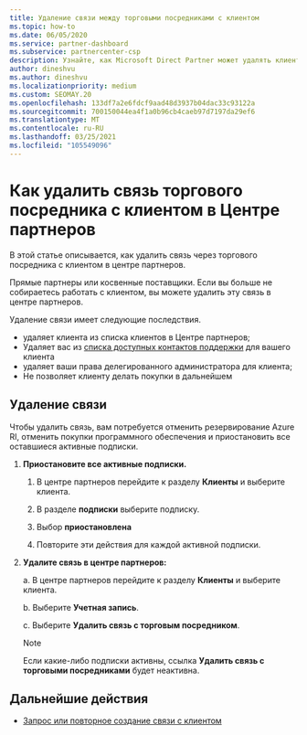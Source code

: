 ```yaml
---
title: Удаление связи между торговыми посредниками с клиентом
ms.topic: how-to
ms.date: 06/05/2020
ms.service: partner-dashboard
ms.subservice: partnercenter-csp
description: Узнайте, как Microsoft Direct Partner может удалять клиентов из списка, удалять делегированные права администратора и прекращать поддержку или покупку для клиента.
author: dineshvu
ms.author: dineshvu
ms.localizationpriority: medium
ms.custom: SEOMAY.20
ms.openlocfilehash: 133df7a2e6fdcf9aad48d3937b04dac33c93122a
ms.sourcegitcommit: 700150044ea4f1a0b96cb4caeb97d7197da29ef6
ms.translationtype: MT
ms.contentlocale: ru-RU
ms.lasthandoff: 03/25/2021
ms.locfileid: "105549096"
---
```

# <a name="how-to-remove-a-reseller-relationship-with-a-customer-in-partner-center"></a>Как удалить связь торгового посредника с клиентом в Центре партнеров

В этой статье описывается, как удалить связь через торгового посредника с клиентом в центре партнеров.

Прямые партнеры или косвенные поставщики. Если вы больше не собираетесь работать с клиентом, вы можете удалить эту связь в центре партнеров.

Удаление связи имеет следующие последствия.

- удаляет клиента из списка клиентов в Центре партнеров;
- Удаляет вас из [списка доступных контактов поддержки](assign-support-contacts.md) для вашего клиента
- удаляет ваши права делегированного администратора для клиента;
- Не позволяет клиенту делать покупки в дальнейшем

## <a name="how-to-remove-a-relationship"></a>Удаление связи

Чтобы удалить связь, вам потребуется отменить резервирование Azure RI, отменить покупки программного обеспечения и приостановить все оставшиеся активные подписки.

1. **Приостановите все активные подписки.**

   1. В центре партнеров перейдите к разделу **Клиенты** и выберите клиента.

   2. В разделе **подписки** выберите подписку.

   3. Выбор **приостановлена**

   4. Повторите эти действия для каждой активной подписки.

2. **Удалите связь в центре партнеров:**

   a. В центре партнеров перейдите к разделу **Клиенты** и выберите клиента.

   b. Выберите **Учетная запись**.

   c. Выберите **Удалить связь с торговым посредником**.

   > [!NOTE]
   > Если какие-либо подписки активны, ссылка **Удалить связь с торговыми посредниками** будет неактивна.

## <a name="next-steps"></a>Дальнейшие действия

- [Запрос или повторное создание связи с клиентом](request-a-relationship-with-a-customer.md)
